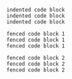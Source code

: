     indented code block
    indented code block
    indented code block

```
fenced code block 1
fenced code block 1
fenced code block 1
```

~~~
fenced code block 2
fenced code block 2
fenced code block 2
~~~
